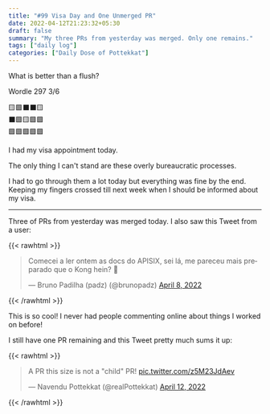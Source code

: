 ```yaml
---
title: "#99 Visa Day and One Unmerged PR"
date: 2022-04-12T21:23:32+05:30
draft: false
summary: "My three PRs from yesterday was merged. Only one remains."
tags: ["daily log"]
categories: ["Daily Dose of Pottekkat"]
---
```


What is better than a flush?

Wordle 297 3/6

🟨🟩⬛⬛🟨\
⬛🟩🟨🟩🟩\
🟩🟩🟩🟩🟩

I had my visa appointment today.

The only thing I can't stand are these overly bureaucratic processes.

I had to go through them a lot today but everything was fine by the end. Keeping my fingers crossed till next week when I should be informed about my visa.

---

Three of PRs from yesterday was merged today. I also saw this Tweet from a user:

{{< rawhtml >}}

<blockquote class="twitter-tweet"><p lang="pt" dir="ltr">Comecei a ler ontem as docs do APISIX, sei lá, me pareceu mais preparado que o Kong hein? 👀</p>&mdash; Bruno Padilha (padz) (@brunopadz) <a href="https://twitter.com/brunopadz/status/1512426222931877892?ref_src=twsrc%5Etfw">April 8, 2022</a></blockquote> <script async src="https://platform.twitter.com/widgets.js" charset="utf-8"></script>
{{< /rawhtml >}}

This is so cool! I never had people commenting online about things I worked on before!

I still have one PR remaining and this Tweet pretty much sums it up:

{{< rawhtml >}}

<blockquote class="twitter-tweet"><p lang="en" dir="ltr">A PR this size is not a &quot;child&quot; PR! <a href="https://t.co/z5M23JdAev">pic.twitter.com/z5M23JdAev</a></p>&mdash; Navendu Pottekkat (@realPottekkat) <a href="https://twitter.com/realPottekkat/status/1513919120630329346?ref_src=twsrc%5Etfw">April 12, 2022</a></blockquote> <script async src="https://platform.twitter.com/widgets.js" charset="utf-8"></script>
{{< /rawhtml >}}
